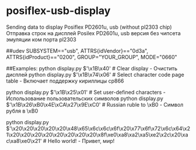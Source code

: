 # posiflex-usb-display
Sending data to display Posiflex PD2601u, usb (without pl2303 chip)
Отправка строк на дисплей Posilex PD2601u, usb версия без чипсета эмуляции ком порта pl2303

##udev
SUBSYSTEM=="usb", ATTRS{idVendor}=="0d3a", ATTRS{idProduct}=="0200", GROUP="YOUR_GROUP", MODE="0660"


##Examples:
python display.py $'\x1B\x40' # Clear display - Очистить дисплей
python display.py $'\x1B\x74\x06' # Select character code page table - Включает поддержку кириллицы cp866

python display.py $'\x1B\x25\x01' # Set user-defined characters - Использование пользовательских символов
python display.py $'\x1B\x26\xB0\x4E\xCA\x27\x9E\xC0' # Russian ruble to \xB0 - Символ рубля в \xB0

python display.py $'\x20\x20\x20\x20\x20\x48\x65\x6c\x6c\x6f\x20\x77\x6f\x72\x6c\x64\x21\x20\x20\x20\x20\x20\x20\x20\x20\x8f\xe0\xa8\xa2\xa5\xe2\x2c\x20\xac\xa8\xe0\x21' # Hello world! - Привет, мир!
